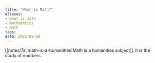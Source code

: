 ```yaml
---
title: "What is Math?"
aliases:
- what is math
- mathematics
- math
tags:
date: 2023-08-20
---
```


[[notes/7a_math-is-a-humanities|Math is a humanities subject]]. It is the study of numbers.